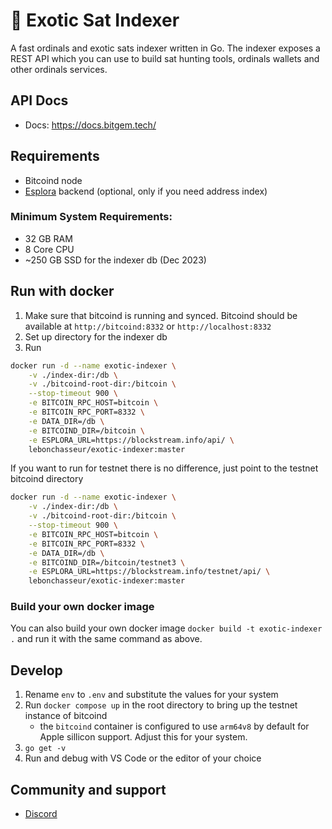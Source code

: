 # 🌴 Exotic Sat Indexer 

A fast ordinals and exotic sats indexer written in Go. The indexer exposes a REST API which you can use to build sat hunting tools, ordinals wallets and other ordinals services.

## API Docs
- Docs: https://docs.bitgem.tech/

## Requirements
- Bitcoind node
- [Esplora](https://github.com/Blockstream/esplora) backend (optional, only if you need address index)

### Minimum System Requirements:
- 32 GB RAM
- 8 Core CPU
- ~250 GB SSD for the indexer db (Dec 2023)

## Run with docker
1. Make sure that bitcoind is running and synced. Bitcoind should be available at `http://bitcoind:8332` or `http://localhost:8332`
2. Set up directory for the indexer db
3. Run
```bash
docker run -d --name exotic-indexer \
    -v ./index-dir:/db \
    -v ./bitcoind-root-dir:/bitcoin \
    --stop-timeout 900 \
    -e BITCOIN_RPC_HOST=bitcoin \
    -e BITCOIN_RPC_PORT=8332 \
    -e DATA_DIR=/db \
    -e BITCOIND_DIR=/bitcoin \
    -e ESPLORA_URL=https://blockstream.info/api/ \
    lebonchasseur/exotic-indexer:master
```

If you want to run for testnet there is no difference, just point to the testnet bitcoind directory
```bash
docker run -d --name exotic-indexer \
    -v ./index-dir:/db \
    -v ./bitcoind-root-dir:/bitcoin \
    --stop-timeout 900 \
    -e BITCOIN_RPC_HOST=bitcoin \
    -e BITCOIN_RPC_PORT=8332 \
    -e DATA_DIR=/db \
    -e BITCOIND_DIR=/bitcoin/testnet3 \
    -e ESPLORA_URL=https://blockstream.info/testnet/api/ \
    lebonchasseur/exotic-indexer:master
```
### Build your own docker image
You can also build your own docker image `docker build -t exotic-indexer .` and run it with the same command as above.

## Develop
1. Rename `env` to `.env` and substitute the values for your system
2. Run `docker compose up` in the root directory to bring up the testnet instance of bitcoind
   - the `bitcoind` container is configured to use `arm64v8` by default for Apple sillicon support. Adjust this for your system.
3. `go get -v`
4. Run and debug with VS Code or the editor of your choice

## Community and support
- [Discord](https://discord.gg/STgzjMnkhT)
